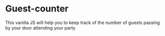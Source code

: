 # Guest-counter
This vanilla JS will help you to keep track of the number of guests passing by your door attending your party
